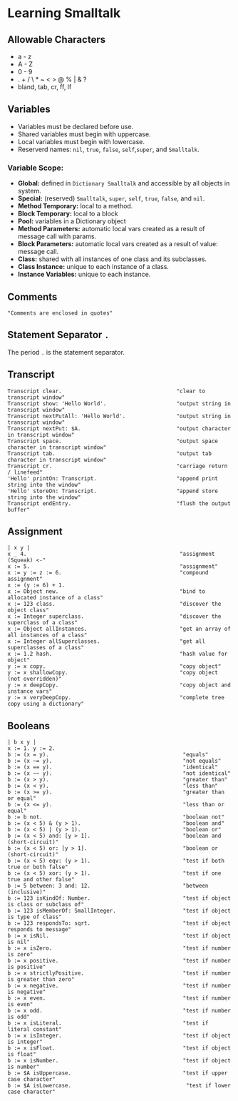 # Learning Smalltalk

## **Allowable Characters**

- a - z
- A - Z
- 0 - 9
- . + / \ * ~ < > @ % | & ?
- bland, tab, cr, ff, lf

## **Variables**

- Variables must be declared before use.
- Shared variables must begin with uppercase.
- Local variables must begin with lowercase.
- Reserverd names: `nil`, `true`, `false`, `self`,`super`, and `Smalltalk`.

### **Variable Scope:**

- **Global:** defined in `Dictionary Smalltalk` and accessible by all objects in system.
- **Special:** (reserved) `Smalltalk`, `super`, `self`, `true`, `false`, and `nil`.
- **Method Temporary:** local to a method.
- **Block Temporary:** local to a block
- **Pool:** variables in a Dictionary object
- **Method Parameters:** automatic local vars created as a result of  message call with params.
- **Block Parameters:** automatic local vars created as a result of value: message call.
- **Class:** shared with all instances of one class and its subclasses.
- **Class Instance:** unique to each instance of a class.
- **Instance Variables:** unique to each instance.

## Comments

```smaltalk
"Comments are enclosed in quotes"

```



## Statement Separator `.`

The period `.` is the statement separator.



## **Transcript**

```smalltalk
Transcript clear.                                    "clear to transcript window"
Transcript show: 'Hello World'.                      "output string in transcript window"
Transcript nextPutAll: 'Hello World'.                "output string in transcript window"
Transcript nextPut: $A.                              "output character in transcript window"
Transcript space.                                    "output space character in transcript window"
Transcript tab.                                      "output tab character in transcript window"
Transcript cr.                                       "carriage return / linefeed"
'Hello' printOn: Transcript.                         "append print string into the window"
'Hello' storeOn: Transcript.                         "append store string into the window"
Transcript endEntry.                                 "flush the output buffer"
```



## **Assignment**

```smalltalk
| x y |
x _ 4.                                                "assignment (Squeak) <-"
x := 5.                                               "assignment"
x := y := z := 6.                                     "compound assignment"
x := (y := 6) + 1.
x := Object new.                                      "bind to allocated instance of a class"
x := 123 class.                                       "discover the object class"
x := Integer superclass.                              "discover the superclass of a class"
x := Object allInstances.                             "get an array of all instances of a class"
x := Integer allSuperclasses.                         "get all superclasses of a class"
x := 1.2 hash.                                        "hash value for object"
y := x copy.                                          "copy object"
y := x shallowCopy.                                   "copy object (not overridden)"
y := x deepCopy.                                      "copy object and instance vars"
y := x veryDeepCopy.                                  "complete tree copy using a dictionary"
```

## **Booleans**

```smalltalk
| b x y |
x := 1. y := 2.
b := (x = y).                                          "equals"
b := (x ~= y).                                         "not equals"
b := (x == y).                                         "identical"
b := (x ~~ y).                                         "not identical"
b := (x > y).                                          "greater than"
b := (x < y).                                          "less than"
b := (x >= y).                                         "greater than or equal"
b := (x <= y).                                         "less than or equal"
b := b not.                                            "boolean not"
b := (x < 5) & (y > 1).                                "boolean and"
b := (x < 5) | (y > 1).                                "boolean or"
b := (x < 5) and: [y > 1].                             "boolean and (short-circuit)"
b := (x < 5) or: [y > 1].                              "boolean or (short-circuit)"
b := (x < 5) eqv: (y > 1).                             "test if both true or both false"
b := (x < 5) xor: (y > 1).                             "test if one true and other false"
b := 5 between: 3 and: 12.                             "between (inclusive)"
b := 123 isKindOf: Number.                             "test if object is class or subclass of"
b := 123 isMemberOf: SmallInteger.                     "test if object is type of class"
b := 123 respondsTo: sqrt.                             "test if object responds to message"
b := x isNil.                                          "test if object is nil"
b := x isZero.                                         "test if number is zero"
b := x positive.                                       "test if number is positive"
b := x strictlyPositive.                               "test if number is greater than zero"
b := x negative.                                       "test if number is negative"
b := x even.                                           "test if number is even"
b := x odd.                                            "test if number is odd"
b := x isLiteral.                                      "test if literal constant"
b := x isInteger.                                      "test if object is integer"
b := x isFloat.                                        "test if object is float"
b := x isNumber.                                       "test if object is number"
b := $A isUppercase.                                   "test if upper case character"
b := $A isLowercase.                                    "test if lower case character"
```

